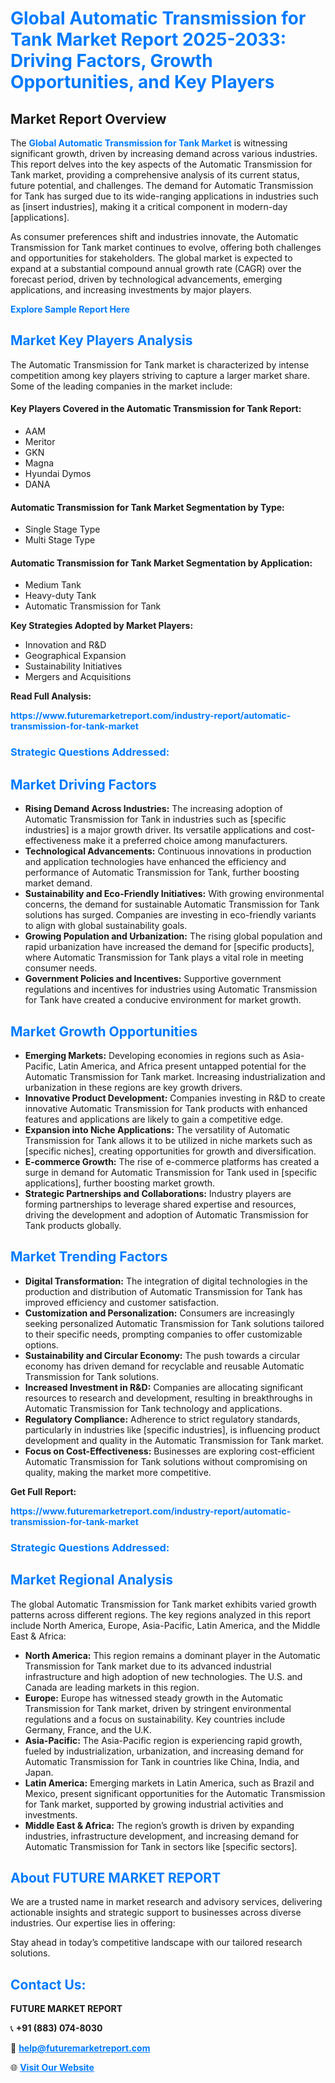 <h1 style="color: #007BFF;">Global Automatic Transmission for Tank Market Report 2025-2033: Driving Factors, Growth Opportunities, and Key Players</h1>

<section id="overview">
<h2>Market Report Overview</h2>
<p>The <a href="https://www.futuremarketreport.com/industry-report/automatic-transmission-for-tank-market" style="color: #007BFF; text-decoration: none;"><strong>Global Automatic Transmission for Tank Market</strong></a> is witnessing significant growth, driven by increasing demand across various industries. This report delves into the key aspects of the Automatic Transmission for Tank market, providing a comprehensive analysis of its current status, future potential, and challenges. The demand for Automatic Transmission for Tank has surged due to its wide-ranging applications in industries such as [insert industries], making it a critical component in modern-day [applications].</p>
<p>As consumer preferences shift and industries innovate, the Automatic Transmission for Tank market continues to evolve, offering both challenges and opportunities for stakeholders. The global market is expected to expand at a substantial compound annual growth rate (CAGR) over the forecast period, driven by technological advancements, emerging applications, and increasing investments by major players.</p>
</section>

<section id="overview">
<p><a href="https://www.futuremarketreport.com/request-sample/reportId=112877" style="color: #007BFF; text-decoration: none;"><strong>Explore Sample Report Here</strong></a></p>
</section>

<section id="key-players">
<h2 style="color: #007BFF;">Market Key Players Analysis</h2>
<p>The Automatic Transmission for Tank market is characterized by intense competition among key players striving to capture a larger market share. Some of the leading companies in the market include:</p>
<h4>Key Players Covered in the Automatic Transmission for Tank Report:</h4>
<ul><li>AAM</li><li>Meritor</li><li>GKN</li><li>Magna</li><li>Hyundai Dymos</li><li>DANA</li></ul>
<h4>Automatic Transmission for Tank Market Segmentation by Type:</h4>
<ul><li>Single Stage Type</li><li>Multi Stage Type</li></ul>

<h4>Automatic Transmission for Tank Market Segmentation by Application:</h4>
<ul><li>Medium Tank</li><li>Heavy-duty Tank</li><li>Automatic Transmission for Tank</li></ul>
<p><strong>Key Strategies Adopted by Market Players:</strong></p>
<ul>
<li>Innovation and R&D</li>
<li>Geographical Expansion</li>
<li>Sustainability Initiatives</li>
<li>Mergers and Acquisitions</li>
</ul>
</section>

<section>
<p><strong>Read Full Analysis: </strong></p><a href="https://www.futuremarketreport.com/industry-report/automatic-transmission-for-tank-market" style="color: #007BFF; text-decoration: none;"><strong>https://www.futuremarketreport.com/industry-report/automatic-transmission-for-tank-market</strong></a>
<h3 style="color: #007BFF;">Strategic Questions Addressed:</h3>
</section>

<section id="driving-factors">
<h2 style="color: #007BFF;">Market Driving Factors</h2>
<ul>
<li><strong>Rising Demand Across Industries:</strong> The increasing adoption of Automatic Transmission for Tank in industries such as [specific industries] is a major growth driver. Its versatile applications and cost-effectiveness make it a preferred choice among manufacturers.</li>
<li><strong>Technological Advancements:</strong> Continuous innovations in production and application technologies have enhanced the efficiency and performance of Automatic Transmission for Tank, further boosting market demand.</li>
<li><strong>Sustainability and Eco-Friendly Initiatives:</strong> With growing environmental concerns, the demand for sustainable Automatic Transmission for Tank solutions has surged. Companies are investing in eco-friendly variants to align with global sustainability goals.</li>
<li><strong>Growing Population and Urbanization:</strong> The rising global population and rapid urbanization have increased the demand for [specific products], where Automatic Transmission for Tank plays a vital role in meeting consumer needs.</li>
<li><strong>Government Policies and Incentives:</strong> Supportive government regulations and incentives for industries using Automatic Transmission for Tank have created a conducive environment for market growth.</li>
</ul>
</section>

<section id="growth-opportunities">
<h2 style="color: #007BFF;">Market Growth Opportunities</h2>
<ul>
<li><strong>Emerging Markets:</strong> Developing economies in regions such as Asia-Pacific, Latin America, and Africa present untapped potential for the Automatic Transmission for Tank market. Increasing industrialization and urbanization in these regions are key growth drivers.</li>
<li><strong>Innovative Product Development:</strong> Companies investing in R&D to create innovative Automatic Transmission for Tank products with enhanced features and applications are likely to gain a competitive edge.</li>
<li><strong>Expansion into Niche Applications:</strong> The versatility of Automatic Transmission for Tank allows it to be utilized in niche markets such as [specific niches], creating opportunities for growth and diversification.</li>
<li><strong>E-commerce Growth:</strong> The rise of e-commerce platforms has created a surge in demand for Automatic Transmission for Tank used in [specific applications], further boosting market growth.</li>
<li><strong>Strategic Partnerships and Collaborations:</strong> Industry players are forming partnerships to leverage shared expertise and resources, driving the development and adoption of Automatic Transmission for Tank products globally.</li>
</ul>
</section>

<section id="trending-factors">
<h2 style="color: #007BFF;">Market Trending Factors</h2>
<ul>
<li><strong>Digital Transformation:</strong> The integration of digital technologies in the production and distribution of Automatic Transmission for Tank has improved efficiency and customer satisfaction.</li>
<li><strong>Customization and Personalization:</strong> Consumers are increasingly seeking personalized Automatic Transmission for Tank solutions tailored to their specific needs, prompting companies to offer customizable options.</li>
<li><strong>Sustainability and Circular Economy:</strong> The push towards a circular economy has driven demand for recyclable and reusable Automatic Transmission for Tank solutions.</li>
<li><strong>Increased Investment in R&D:</strong> Companies are allocating significant resources to research and development, resulting in breakthroughs in Automatic Transmission for Tank technology and applications.</li>
<li><strong>Regulatory Compliance:</strong> Adherence to strict regulatory standards, particularly in industries like [specific industries], is influencing product development and quality in the Automatic Transmission for Tank market.</li>
<li><strong>Focus on Cost-Effectiveness:</strong> Businesses are exploring cost-efficient Automatic Transmission for Tank solutions without compromising on quality, making the market more competitive.</li>
</ul>
</section>

<section>
<p><strong>Get Full Report: </strong></p><a href="https://www.futuremarketreport.com/industry-report/automatic-transmission-for-tank-market" style="color: #007BFF; text-decoration: none;"><strong>https://www.futuremarketreport.com/industry-report/automatic-transmission-for-tank-market</strong></a>
<h3 style="color: #007BFF;">Strategic Questions Addressed:</h3>
</section>


<section id="regional-analysis">
<h2 style="color: #007BFF;">Market Regional Analysis</h2>
<p>The global Automatic Transmission for Tank market exhibits varied growth patterns across different regions. The key regions analyzed in this report include North America, Europe, Asia-Pacific, Latin America, and the Middle East & Africa:</p>
<ul>
<li><strong>North America:</strong> This region remains a dominant player in the Automatic Transmission for Tank market due to its advanced industrial infrastructure and high adoption of new technologies. The U.S. and Canada are leading markets in this region.</li>
<li><strong>Europe:</strong> Europe has witnessed steady growth in the Automatic Transmission for Tank market, driven by stringent environmental regulations and a focus on sustainability. Key countries include Germany, France, and the U.K.</li>
<li><strong>Asia-Pacific:</strong> The Asia-Pacific region is experiencing rapid growth, fueled by industrialization, urbanization, and increasing demand for Automatic Transmission for Tank in countries like China, India, and Japan.</li>
<li><strong>Latin America:</strong> Emerging markets in Latin America, such as Brazil and Mexico, present significant opportunities for the Automatic Transmission for Tank market, supported by growing industrial activities and investments.</li>
<li><strong>Middle East & Africa:</strong> The region’s growth is driven by expanding industries, infrastructure development, and increasing demand for Automatic Transmission for Tank in sectors like [specific sectors].</li>
</ul>
</section>

<footer>
<h2 style="color: #007BFF;">About FUTURE MARKET REPORT</h2>
<p>We are a trusted name in market research and advisory services, delivering actionable insights and strategic support to businesses across diverse industries. Our expertise lies in offering:</p>

<p>Stay ahead in today’s competitive landscape with our tailored research solutions.</p>

<h2 style="color: #007BFF;">Contact Us:</h2>
<p><strong>FUTURE MARKET REPORT</strong></p>
<p>📞 <strong>+91 (883) 074-8030</strong></p>
<p>📧 <strong><a href="mailto:help@futuremarketreport.com" style="color: #007BFF;">help@futuremarketreport.com</a></strong></p>
<p>🌐 <strong><a href="https://www.futuremarketreport.com/" style="color: #007BFF;">Visit Our Website</a></strong></p>
</footer>